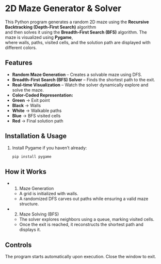 # 2D Maze Generator & Solver  

This Python program generates a random 2D maze using the **Recursive Backtracking (Depth-First Search)** algorithm  
and then solves it using the **Breadth-First Search (BFS)** algorithm. The maze is visualized using **Pygame**,  
where walls, paths, visited cells, and the solution path are displayed with different colors.  

## Features  
-  **Random Maze Generation** – Creates a solvable maze using DFS.  
-  **Breadth-First Search (BFS) Solver** – Finds the shortest path to the exit.  
-  **Real-time Visualization** – Watch the solver dynamically explore and solve the maze.  
-  **Color-Coded Representation:**  
  -  **Green** → Exit point  
  -  **Black** → Walls  
  -  **White** → Walkable paths  
  -  **Blue** → BFS visited cells  
  -  **Red** → Final solution path  

## Installation & Usage  
1. Install Pygame if you haven’t already:  
   ```bash
   pip install pygame
## How it Works
- 1. Maze Generation
  - A grid is initialized with walls.
  - A randomized DFS carves out paths while ensuring a valid maze structure.
- 2. Maze Solving (BFS)
  - The solver explores neighbors using a queue, marking visited cells.
  - Once the exit is reached, it reconstructs the shortest path and displays it.
## Controls
The program starts automatically upon execution. Close the window to exit.
